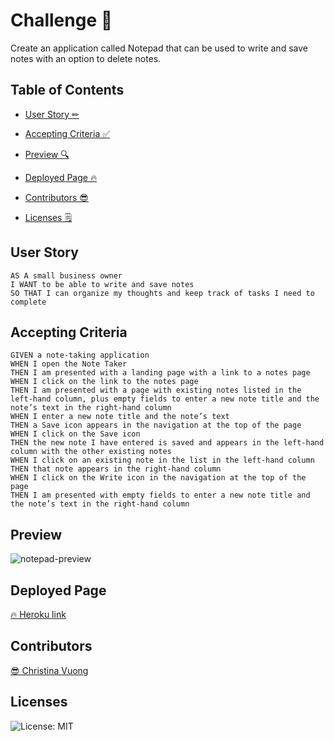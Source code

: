 # Challenge 📝

Create an application called Notepad that can be used to write and save notes with an option to delete notes.

## Table of Contents
- [User Story ✏](#user-story)

- [Accepting Criteria ✅](#accepting-criteria)

- [Preview 🔍](#preview)

- [Deployed Page 🔥](#deployed-page)

- [Contributors 😎](#contributors)

- [Licenses 🗒](#licenses)

## User Story
```
AS A small business owner
I WANT to be able to write and save notes
SO THAT I can organize my thoughts and keep track of tasks I need to complete
```

## Accepting Criteria
```
GIVEN a note-taking application
WHEN I open the Note Taker
THEN I am presented with a landing page with a link to a notes page
WHEN I click on the link to the notes page
THEN I am presented with a page with existing notes listed in the left-hand column, plus empty fields to enter a new note title and the note’s text in the right-hand column
WHEN I enter a new note title and the note’s text
THEN a Save icon appears in the navigation at the top of the page
WHEN I click on the Save icon
THEN the new note I have entered is saved and appears in the left-hand column with the other existing notes
WHEN I click on an existing note in the list in the left-hand column
THEN that note appears in the right-hand column
WHEN I click on the Write icon in the navigation at the top of the page
THEN I am presented with empty fields to enter a new note title and the note’s text in the right-hand column
```


## Preview
![notepad-preview](https://user-images.githubusercontent.com/116984891/228510953-9884f8a4-c2df-4072-ae7f-a25c5f440584.gif)

## Deployed Page
[ 🔥 Heroku link](https://note-pad-saver.herokuapp.com/notes)

## Contributors
[😎 Christina Vuong ](https://github.com/ccvuong)

## Licenses
![License: MIT](https://img.shields.io/badge/License-MIT-yellow.svg)
